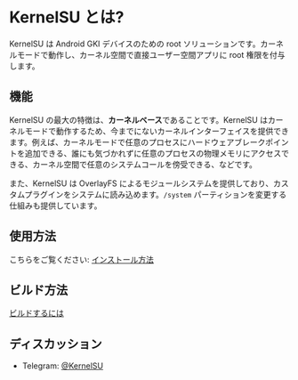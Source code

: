 # KernelSU とは?

KernelSU は Android GKI デバイスのための root ソリューションです。カーネルモードで動作し、カーネル空間で直接ユーザー空間アプリに root 権限を付与します。

## 機能

KernelSU の最大の特徴は、**カーネルベース**であることです。KernelSU はカーネルモードで動作するため、今までにないカーネルインターフェイスを提供できます。例えば、カーネルモードで任意のプロセスにハードウェアブレークポイントを追加できる、誰にも気づかれずに任意のプロセスの物理メモリにアクセスできる、カーネル空間で任意のシステムコールを傍受できる、などです。

また、KernelSU は OverlayFS によるモジュールシステムを提供しており、カスタムプラグインをシステムに読み込めます。`/system` パーティションを変更する仕組みも提供しています。

## 使用方法

こちらをご覧ください: [インストール方法](installation)

## ビルド方法

[ビルドするには](../../guide/how-to-build)

## ディスカッション

- Telegram: [@KernelSU](https://t.me/KernelSU)
